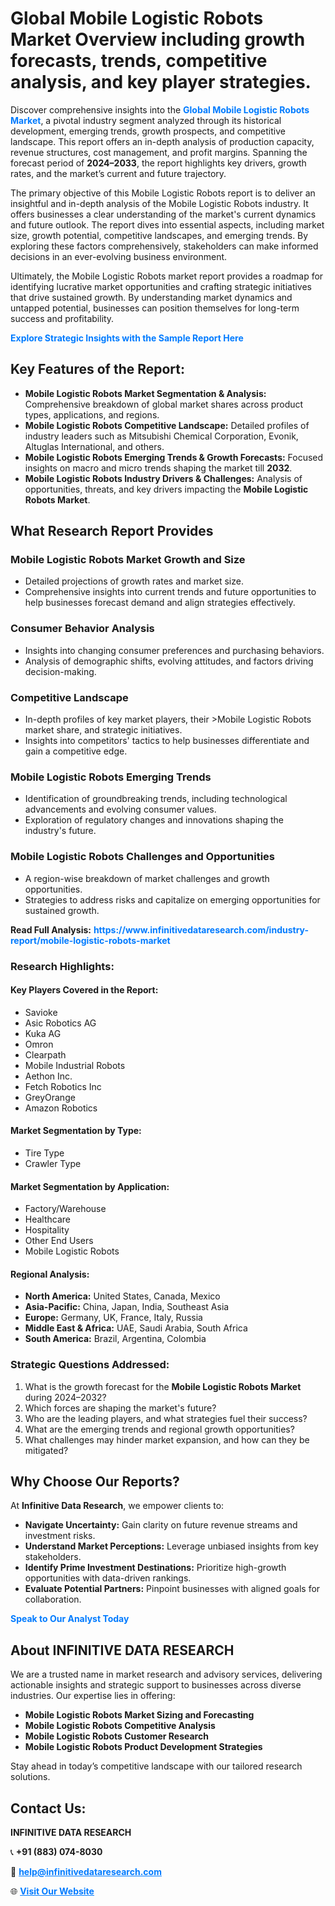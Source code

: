 <h1>Global Mobile Logistic Robots Market Overview including growth forecasts, trends, competitive analysis, and key player strategies.</h1>
<p>
Discover comprehensive insights into the 
<a href="https://www.infinitivedataresearch.com/industry-report/mobile-logistic-robots-market" rel="dofollow" style="color: #007BFF; text-decoration: none;"><strong>Global Mobile Logistic Robots Market</strong></a>, a pivotal industry segment analyzed through its historical development, emerging trends, growth prospects, and competitive landscape. This report offers an in-depth analysis of production capacity, revenue structures, cost management, and profit margins. Spanning the forecast period of <strong>2024–2033</strong>, the report highlights key drivers, growth rates, and the market’s current and future trajectory.
</p>
<p>
The primary objective of this Mobile Logistic Robots report is to deliver an insightful and in-depth analysis of the Mobile Logistic Robots industry. It offers businesses a clear understanding of the market's current dynamics and future outlook. The report dives into essential aspects, including market size, growth potential, competitive landscapes, and emerging trends. By exploring these factors comprehensively, stakeholders can make informed decisions in an ever-evolving business environment.
</p>
<p>
Ultimately, the Mobile Logistic Robots market report provides a roadmap for identifying lucrative market opportunities and crafting strategic initiatives that drive sustained growth. By understanding market dynamics and untapped potential, businesses can position themselves for long-term success and profitability.
</p>
<p>
<a href="https://www.infinitivedataresearch.com/request-sample/reportId=111435" style="color: #007BFF; text-decoration: none;"><strong>Explore Strategic Insights with the Sample Report Here</strong></a>
</p>

<h2>Key Features of the Report:</h2>
<ul>
<li><strong>Mobile Logistic Robots Market Segmentation & Analysis:</strong> Comprehensive breakdown of global market shares across product types, applications, and regions.</li>
<li><strong>Mobile Logistic Robots Competitive Landscape:</strong> Detailed profiles of industry leaders such as Mitsubishi Chemical Corporation, Evonik, Altuglas International, and others.</li>
<li><strong>Mobile Logistic Robots Emerging Trends & Growth Forecasts:</strong> Focused insights on macro and micro trends shaping the market till <strong>2032</strong>.</li>
<li><strong>Mobile Logistic Robots Industry Drivers & Challenges:</strong> Analysis of opportunities, threats, and key drivers impacting the <strong>Mobile Logistic Robots Market</strong>.</li>
</ul>

<h2>What Research Report Provides</h2>
<h3>Mobile Logistic Robots Market Growth and Size</h3>
<ul>
<li>Detailed projections of growth rates and market size.</li>
<li>Comprehensive insights into current trends and future opportunities to help businesses forecast demand and align strategies effectively.</li>
</ul>

<h3>Consumer Behavior Analysis</h3>
<ul>
<li>Insights into changing consumer preferences and purchasing behaviors.</li>
<li>Analysis of demographic shifts, evolving attitudes, and factors driving decision-making.</li>
</ul>

<h3>Competitive Landscape</h3>
<ul>
<li>In-depth profiles of key market players, their >Mobile Logistic Robots market share, and strategic initiatives.</li>
<li>Insights into competitors' tactics to help businesses differentiate and gain a competitive edge.</li>
</ul>

<h3>Mobile Logistic Robots Emerging Trends</h3>
<ul>
<li>Identification of groundbreaking trends, including technological advancements and evolving consumer values.</li>
<li>Exploration of regulatory changes and innovations shaping the industry's future.</li>
</ul>

<h3>Mobile Logistic Robots Challenges and Opportunities</h3>
<ul>
<li>A region-wise breakdown of market challenges and growth opportunities.</li>
<li>Strategies to address risks and capitalize on emerging opportunities for sustained growth.</li>
</ul>
<p><strong>Read Full Analysis:</strong> <a href="https://www.infinitivedataresearch.com/industry-report/mobile-logistic-robots-market" rel="dofollow" style="color: #007BFF; text-decoration: none;"><strong>https://www.infinitivedataresearch.com/industry-report/mobile-logistic-robots-market</strong></a></p>
<h3>Research Highlights:</h3>
<h4>Key Players Covered in the Report:</h4>
<ul><li>Savioke</li><li>Asic Robotics AG</li><li>Kuka AG</li><li>Omron</li><li>Clearpath</li><li>Mobile Industrial Robots</li><li>Aethon Inc.</li><li>Fetch Robotics Inc</li><li>GreyOrange</li><li>Amazon Robotics</li></ul>
<h4>Market Segmentation by Type:</h4>
<ul><li>Tire Type</li><li>Crawler Type</li></ul>
<h4>Market Segmentation by Application:</h4>
<ul><li>Factory/Warehouse</li><li>Healthcare</li><li>Hospitality</li><li>Other End Users</li><li>Mobile Logistic Robots</li></ul>

<h4>Regional Analysis:</h4>
<ul>
<li><strong>North America:</strong> United States, Canada, Mexico</li>
<li><strong>Asia-Pacific:</strong> China, Japan, India, Southeast Asia</li>
<li><strong>Europe:</strong> Germany, UK, France, Italy, Russia</li>
<li><strong>Middle East & Africa:</strong> UAE, Saudi Arabia, South Africa</li>
<li><strong>South America:</strong> Brazil, Argentina, Colombia</li>
</ul>

<h3>Strategic Questions Addressed:</h3>
<ol>
<li>What is the growth forecast for the <strong>Mobile Logistic Robots Market</strong> during 2024–2032?</li>
<li>Which forces are shaping the market's future?</li>
<li>Who are the leading players, and what strategies fuel their success?</li>
<li>What are the emerging trends and regional growth opportunities?</li>
<li>What challenges may hinder market expansion, and how can they be mitigated?</li>
</ol>

<h2>Why Choose Our Reports?</h2>
<p>At <strong>Infinitive Data Research</strong>, we empower clients to:</p>
<ul>
<li><strong>Navigate Uncertainty:</strong> Gain clarity on future revenue streams and investment risks.</li>
<li><strong>Understand Market Perceptions:</strong> Leverage unbiased insights from key stakeholders.</li>
<li><strong>Identify Prime Investment Destinations:</strong> Prioritize high-growth opportunities with data-driven rankings.</li>
<li><strong>Evaluate Potential Partners:</strong> Pinpoint businesses with aligned goals for collaboration.</li>
</ul>
<p><a href="https://www.infinitivedataresearch.com/industry-report/mobile-logistic-robots-market" rel="dofollow" style="color: #007BFF; text-decoration: none;"><strong>Speak to Our Analyst Today</strong></a></p>

<h2>About INFINITIVE DATA RESEARCH</h2>
<p>We are a trusted name in market research and advisory services, delivering actionable insights and strategic support to businesses across diverse industries. Our expertise lies in offering:</p>
<ul>
<li><strong>Mobile Logistic Robots Market Sizing and Forecasting</strong></li>
<li><strong>Mobile Logistic Robots Competitive Analysis</strong></li>
<li><strong>Mobile Logistic Robots Customer Research</strong></li>
<li><strong>Mobile Logistic Robots Product Development Strategies</strong></li>
</ul>
<p>Stay ahead in today’s competitive landscape with our tailored research solutions.</p>

<h2>Contact Us:</h2>
<p><strong>INFINITIVE DATA RESEARCH</strong></p>
<p>📞 <strong>+91 (883) 074-8030</strong></p>
<p>📧 <strong><a href="mailto:help@infinitivedataresearch.com" style="color: #007BFF;">help@infinitivedataresearch.com</a></strong></p>
<p>🌐 <strong><a href="https://www.infinitivedataresearch.com" rel="dofollow" style="color: #007BFF;">Visit Our Website</a></strong></p>